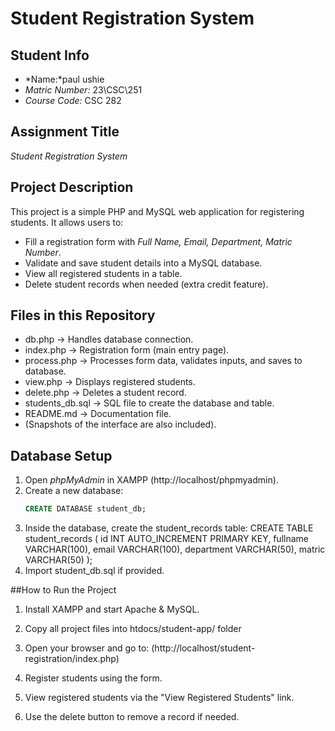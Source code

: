# Student Registration System

## Student Info
- *Name:*paul ushie
- *Matric Number:* 23\CSC\251
- *Course Code:* CSC 282 

## Assignment Title
*Student Registration System*

## Project Description
This project is a simple PHP and MySQL web application for registering students. It allows users to:
- Fill a registration form with *Full Name, Email, Department, Matric Number*.  
- Validate and save student details into a MySQL database.  
- View all registered students in a table.  
- Delete student records when needed (extra credit feature).  

## Files in this Repository
- db.php → Handles database connection.  
- index.php → Registration form (main entry page).  
- process.php → Processes form data, validates inputs, and saves to database.  
- view.php → Displays registered students.  
- delete.php → Deletes a student record.  
- students_db.sql → SQL file to create the database and table.  
- README.md → Documentation file.  
- (Snapshots of the interface are also included).  

## Database Setup
1. Open *phpMyAdmin* in XAMPP (http://localhost/phpmyadmin).  
2. Create a new database:
   ```sql
   CREATE DATABASE student_db;
3. Inside the database, create the student_records table:
   CREATE TABLE student_records (
    	id INT AUTO_INCREMENT PRIMARY KEY,
      fullname VARCHAR(100),
    	email VARCHAR(100),
      department VARCHAR(50),
      matric VARCHAR(50)
   );
4. Import student_db.sql if provided.

##How to Run the Project
1. Install XAMPP and start Apache & MySQL.
2. Copy all project files into htdocs/student-app/ folder
3. Open your browser and go to:
  (http://localhost/student-registration/index.php)

4. Register students using the form.
5. View registered students via the "View Registered Students" link.
6. Use the delete button to remove a record if needed.
